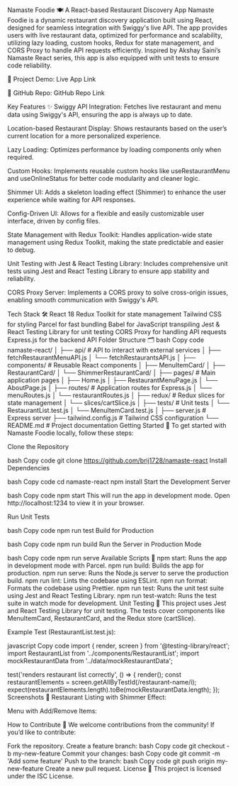 Namaste Foodie 🍽️
A React-based Restaurant Discovery App
Namaste Foodie is a dynamic restaurant discovery application built using React, designed for seamless integration with Swiggy's live API. The app provides users with live restaurant data, optimized for performance and scalability, utilizing lazy loading, custom hooks, Redux for state management, and CORS Proxy to handle API requests efficiently. Inspired by Akshay Saini’s Namaste React series, this app is also equipped with unit tests to ensure code reliability.

🚀 Project Demo:
Live App Link

📁 GitHub Repo:
GitHub Repo Link

Key Features ✨
Swiggy API Integration:
Fetches live restaurant and menu data using Swiggy's API, ensuring the app is always up to date.

Location-based Restaurant Display:
Shows restaurants based on the user’s current location for a more personalized experience.

Lazy Loading:
Optimizes performance by loading components only when required.

Custom Hooks:
Implements reusable custom hooks like useRestaurantMenu and useOnlineStatus for better code modularity and cleaner logic.

Shimmer UI:
Adds a skeleton loading effect (Shimmer) to enhance the user experience while waiting for API responses.

Config-Driven UI:
Allows for a flexible and easily customizable user interface, driven by config files.

State Management with Redux Toolkit:
Handles application-wide state management using Redux Toolkit, making the state predictable and easier to debug.

Unit Testing with Jest & React Testing Library:
Includes comprehensive unit tests using Jest and React Testing Library to ensure app stability and reliability.

CORS Proxy Server:
Implements a CORS proxy to solve cross-origin issues, enabling smooth communication with Swiggy's API.

Tech Stack 🛠️
React 18
Redux Toolkit for state management
Tailwind CSS for styling
Parcel for fast bundling
Babel for JavaScript transpiling
Jest & React Testing Library for unit testing
CORS Proxy for handling API requests
Express.js for the backend API
Folder Structure 🗂️
bash
Copy code
namaste-react/
│
├── api/                        # API to interact with external services
│   ├── fetchRestaurantMenuAPI.js
│   └── fetchRestaurantsAPI.js
│
├── components/                 # Reusable React components
│   ├── MenuItemCard/
│   ├── RestaurantCard/
│   └── ShimmerRestaurantCard/
│
├── pages/                      # Main application pages
│   ├── Home.js
│   ├── RestaurantMenuPage.js
│   └── AboutPage.js
│
├── routes/                     # Application routes for Express.js
│   └── menuRoutes.js
│   └── restaurantRoutes.js
│
├── redux/                      # Redux slices for state management
│   └── slices/cartSlice.js
│
├── tests/                      # Unit tests
│   └── RestaurantList.test.js
│   └── MenuItemCard.test.js
│
├── server.js                   # Express server
├── tailwind.config.js          # Tailwind CSS configuration
└── README.md                   # Project documentation
Getting Started 🏁
To get started with Namaste Foodie locally, follow these steps:

Clone the Repository

bash
Copy code
git clone https://github.com/brij1728/namaste-react
Install Dependencies

bash
Copy code
cd namaste-react
npm install
Start the Development Server

bash
Copy code
npm start
This will run the app in development mode. Open http://localhost:1234 to view it in your browser.

Run Unit Tests

bash
Copy code
npm run test
Build for Production

bash
Copy code
npm run build
Run the Server in Production Mode

bash
Copy code
npm run serve
Available Scripts 📜
npm start: Runs the app in development mode with Parcel.
npm run build: Builds the app for production.
npm run serve: Runs the Node.js server to serve the production build.
npm run lint: Lints the codebase using ESLint.
npm run format: Formats the codebase using Prettier.
npm run test: Runs the unit test suite using Jest and React Testing Library.
npm run test-watch: Runs the test suite in watch mode for development.
Unit Testing 🧪
This project uses Jest and React Testing Library for unit testing. The tests cover components like MenuItemCard, RestaurantCard, and the Redux store (cartSlice).

Example Test (RestaurantList.test.js):

javascript
Copy code
import { render, screen } from '@testing-library/react';
import RestaurantList from '../components/RestaurantList';
import mockRestaurantData from '../data/mockRestaurantData';

test('renders restaurant list correctly', () => {
  render(<RestaurantList data={mockRestaurantData} />);
  const restaurantElements = screen.getAllByTestId(/restaurant-name/i);
  expect(restaurantElements.length).toBe(mockRestaurantData.length);
});
Screenshots 📸
Restaurant Listing with Shimmer Effect:


Menu with Add/Remove Items:


How to Contribute 🤝
We welcome contributions from the community! If you’d like to contribute:

Fork the repository.
Create a feature branch:
bash
Copy code
git checkout -b my-new-feature
Commit your changes:
bash
Copy code
git commit -m 'Add some feature'
Push to the branch:
bash
Copy code
git push origin my-new-feature
Create a new pull request.
License 📄
This project is licensed under the ISC License.

